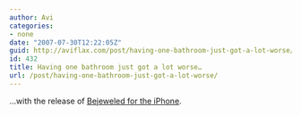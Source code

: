 ```yaml
---
author: Avi
categories:
- none
date: "2007-07-30T12:22:05Z"
guid: http://aviflax.com/post/having-one-bathroom-just-got-a-lot-worse/
id: 432
title: Having one bathroom just got a lot worse…
url: /post/having-one-bathroom-just-got-a-lot-worse/
---
```

&#8230;with the release of [Bejeweled for the iPhone](http://static.popcap.com/iphone/).